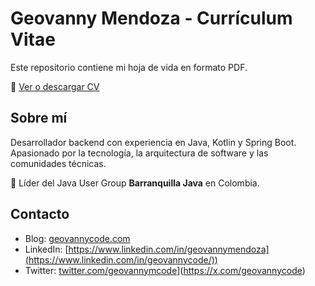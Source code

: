 # Geovanny Mendoza - Currículum Vitae

Este repositorio contiene mi hoja de vida en formato PDF.

📄 [Ver o descargar CV](./Geovanny_Mendoza_CV.pdf)

## Sobre mí

Desarrollador backend con experiencia en Java, Kotlin y Spring Boot.  
Apasionado por la tecnología, la arquitectura de software y las comunidades técnicas.

🎤 Líder del Java User Group **Barranquilla Java** en Colombia.

## Contacto

- Blog: [geovannycode.com](https://geovannycode.com)  
- LinkedIn: [https://www.linkedin.com/in/geovannymendoza](https://www.linkedin.com/in/geovannycode/))  
- Twitter: [twitter.com/geovannymcode](https://twitter.com/geovannymcode)](https://x.com/geovannycode)
